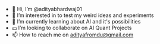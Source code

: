 - 👋 Hi, I’m @adityabhardwaj01
- 👀 I’m interested in to test my weird ideas and experiments
- 🌱 I’m currently learning about AI and it's possibilities 
- 💵 I’m looking to collaborate on AI Quant Projects
- 📫 How to reach me on adityafromdu@gmail.com

<!---
adityabhardwaj01/adityabhardwaj01 is a ✨ special ✨ repository because its `README.md` (this file) appears on your GitHub profile.
You can click the Preview link to take a look at your changes.
--->
